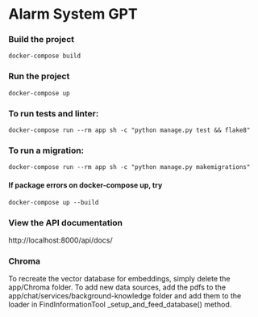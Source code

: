 # Alarm System GPT

### Build the project
`docker-compose build`

### Run the project
`docker-compose up`

### To run tests and linter:
`docker-compose run --rm app sh -c "python manage.py test && flake8"`

### To run a migration: 
`docker-compose run --rm app sh -c "python manage.py makemigrations"`

#### If package errors on docker-compose up, try 
`docker-compose up --build`

### View the API documentation
http://localhost:8000/api/docs/

### Chroma
To recreate the vector database for embeddings, simply delete the app/Chroma folder. To add new data sources, add the 
pdfs to the app/chat/services/background-knowledge folder and add them to the loader in FindInformationTool 
_setup_and_feed_database() method.